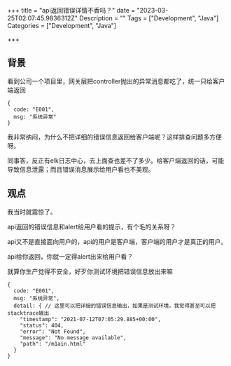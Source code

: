 +++
title = "api返回错误详情不香吗？"
date = "2023-03-25T02:07:45.9836312Z"
Description = ""
Tags = ["Development", "Java"]
Categories = ["Development", "Java"]

+++
## 背景
看到公司一个项目里，网关层把controller抛出的异常消息都吃了，统一只给客户端返回
```json5
{
  code: "E001",
  msg: "系统异常"
}
```
我非常纳闷，为什么不把详细的错误信息返回给客户端呢？这样排查问题多方便呀。

同事答，反正有elk日志中心，去上面查也差不了多少。给客户端返回的话，可能导致信息泄露；而且错误消息展示给用户看也不美观。

## 观点
我当时就震惊了。

api返回的错误信息和alert给用户看的提示，有个毛的关系呀？

api又不是直接面向用户的，api的用户是客户端，客户端的用户才是真正的用户。

api给你返回，你就一定得alert出来给用户看？

就算你生产觉得不安全，好歹你测试环境把错误信息放出来嘛

```json5
{
  code: "E001",
  msg: "系统异常",
  detail: { // 这里可以把详细的错误信息输出，如果是测试环境，我觉得甚至可以把stacktrace输出
    "timestamp": "2021-07-12T07:05:29.885+00:00",
    "status": 404,
    "error": "Not Found",
    "message": "No message available",
    "path": "/m1ain.html"
  }
}
```